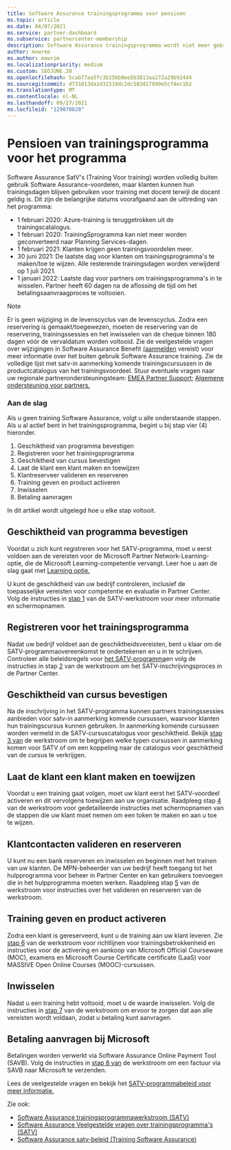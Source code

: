 ```yaml
---
title: Software Assurance trainingsprogramma voor pensioen
ms.topic: article
ms.date: 04/07/2021
ms.service: partner-dashboard
ms.subservice: partnercenter-membership
description: Software Assurance trainingsprogramma wordt niet meer gebruikt.
author: mowree
ms.author: mowrim
ms.localizationpriority: medium
ms.custom: SEOJUNE.20
ms.openlocfilehash: 5cab77aa5fc3b25bb0ee5b3813aa272a29b924d4
ms.sourcegitcommit: d731813da1d31519dc2dc583d17899e5cf4ec1b2
ms.translationtype: MT
ms.contentlocale: nl-NL
ms.lasthandoff: 09/27/2021
ms.locfileid: "129070828"
---
```

# <a name="training-vouchers-program-retirement"></a>Pensioen van trainingsprogramma voor het programma

Software Assurance SatV's (Training Voor training) worden volledig buiten gebruik Software Assurance-voordelen, maar klanten kunnen hun trainingsdagen blijven gebruiken voor training met docent terwijl de docent geldig is. Dit zijn de belangrijke datums voorafgaand aan de uittreding van het programma: 

- 1 februari 2020: Azure-training is teruggetrokken uit de trainingscatalogus.
- 1 februari 2020: TrainingSprogramma kan niet meer worden geconverteerd naar Planning Services-dagen.  
- 1 februari 2021: Klanten krijgen geen trainingsvoordelen meer. 
- 30 juni 2021: De laatste dag voor klanten om trainingsprogramma's te maken/toe te wijzen. Alle resterende trainingsdagen worden verwijderd op 1 juli 2021.
- 1 januari 2022: Laatste dag voor partners om trainingsprogramma's in te wisselen. Partner heeft 60 dagen na de aflossing de tijd om het betalingsaanvraagproces te voltooien.  

>[!NOTE]
>Er is geen wijziging in de levenscyclus van de levenscyclus. Zodra een reservering is gemaakt/toegewezen, moeten de reservering van de reservering, trainingssessies en het inwisselen van de cheque binnen 180 dagen vóór de vervaldatum worden voltooid.  Zie de veelgestelde vragen over wijzigingen in Software Assurance Benefit [(aanmelden](https://partner.microsoft.com/resources/collection/software-assurance-benefit-changes#/) vereist) voor meer informatie over het buiten gebruik Software Assurance training.  Zie de volledige lijst met satv-in aanmerking komende trainingscursussen in de productcatalogus van het trainingsvoordeel. Stuur eventuele vragen naar uw regionale partnerondersteuningsteam: [EMEA Partner Support](mailto:savoucher@msdirectservices.com); [Algemene ondersteuning voor partners.](https://partner.microsoft.com/dashboard/support/servicerequests)



### <a name="get-started"></a>Aan de slag

Als u geen training Software Assurance, volgt u alle onderstaande stappen. Als u al actief bent in het trainingsprogramma, begint u bij stap vier (4) hieronder. 

1. Geschiktheid van programma bevestigen
2. Registreren voor het trainingsprogramma
3. Geschiktheid van cursus bevestigen
4. Laat de klant een klant maken en toewijzen
5. Klantreserveer valideren en reserveren
6. Training geven en product activeren
7. Inwisselen
8. Betaling aanvragen

In dit artikel wordt uitgelegd hoe u elke stap voltooit.

## <a name="confirm-program-eligibility"></a>Geschiktheid van programma bevestigen

Voordat u zich kunt registreren voor het SATV-programma, moet u eerst voldoen aan de vereisten voor de Microsoft Partner Network-Learning-optie, die de Microsoft Learning-competentie vervangt. Leer hoe u aan de slag gaat met [Learning optie.](https://partner.microsoft.com/membership/learning-partners)

U kunt de geschiktheid van uw bedrijf controleren, inclusief de toepasselijke vereisten voor competentie en evaluatie in Partner Center. Volg de instructies in [stap 1](https://query.prod.cms.rt.microsoft.com/cms/api/am/binary/RE4s3bB) van de SATV-werkstroom voor meer informatie en schermopnamen.

## <a name="enroll-in-the-training-program"></a>Registreren voor het trainingsprogramma

Nadat uw bedrijf voldoet aan de geschiktheidsvereisten, bent u klaar om de SATV-programmaovereenkomst te ondertekenen en u in te schrijven. Controleer alle beleidsregels voor [het SATV-programma](https://query.prod.cms.rt.microsoft.com/cms/api/am/binary/RE3koEP)en volg de instructies in stap [2](https://query.prod.cms.rt.microsoft.com/cms/api/am/binary/RE4s3bB) van de werkstroom om het SATV-inschrijvingsproces in de Partner Center.


## <a name="confirm-course-eligibility"></a>Geschiktheid van cursus bevestigen
Na de inschrijving in het SATV-programma kunnen partners trainingssessies aanbieden voor satv-in aanmerking komende cursussen, waarvoor klanten hun trainingscursus kunnen gebruiken. In aanmerking komende cursussen worden vermeld in de SATV-cursuscatalogus voor geschiktheid. Bekijk [stap 3 van](https://query.prod.cms.rt.microsoft.com/cms/api/am/binary/RE4s3bB) de werkstroom om te begrijpen welke typen cursussen in aanmerking komen voor SATV of om een koppeling naar de catalogus voor geschiktheid van de cursus te verkrijgen.

## <a name="have-customer-create-and-assign-voucher"></a>Laat de klant een klant maken en toewijzen

Voordat u een training gaat volgen, moet uw klant eerst het SATV-voordeel activeren en dit vervolgens toewijzen aan uw organisatie. Raadpleeg stap [4](https://query.prod.cms.rt.microsoft.com/cms/api/am/binary/RE4s3bB) van de werkstroom voor gedetailleerde instructies met schermopnamen van de stappen die uw klant moet nemen om een token te maken en aan u toe te wijzen.

## <a name="validate-and-reserve-customer-vouchers"></a>Klantcontacten valideren en reserveren

U kunt nu een bank reserveren en inwisselen en beginnen met het trainen van uw klanten. De MPN-beheerder van uw bedrijf heeft toegang tot het hulpprogramma voor beheer in Partner Center en kan gebruikers toevoegen die in het hulpprogramma moeten werken. Raadpleeg stap [5](https://query.prod.cms.rt.microsoft.com/cms/api/am/binary/RE4s3bB) van de werkstroom voor instructies over het valideren en reserveren van de werkstroom.

## <a name="deliver-training-and-activate-product"></a>Training geven en product activeren

Zodra een klant is gereserveerd, kunt u de training aan uw klant leveren. Zie [stap 6](https://query.prod.cms.rt.microsoft.com/cms/api/am/binary/RE4s3bB) van de werkstroom voor richtlijnen voor trainingsbetrokkenheid en instructies voor de activering en aankoop van Microsoft Official Courseware (MOC), examens en Microsoft Course Certificate certificate (LaaS) voor MASSIVE Open Online Courses (MOOC)-cursussen.

## <a name="redeem-voucher"></a>Inwisselen

Nadat u een training hebt voltooid, moet u de waarde inwisselen. Volg de instructies in [stap 7](https://query.prod.cms.rt.microsoft.com/cms/api/am/binary/RE4s3bB) van de werkstroom om ervoor te zorgen dat aan alle vereisten wordt voldaan, zodat u betaling kunt aanvragen. 


## <a name="request-payment-from-microsoft"></a>Betaling aanvragen bij Microsoft

Betalingen worden verwerkt via Software Assurance Online Payment Tool (SAVB). Volg de instructies in [stap 8 van](https://query.prod.cms.rt.microsoft.com/cms/api/am/binary/RE4s3bB) de werkstroom om een factuur via SAVB naar Microsoft te verzenden. 

Lees de veelgestelde vragen en bekijk het [SATV-programmabeleid voor meer informatie.](https://query.prod.cms.rt.microsoft.com/cms/api/am/binary/RE3koEP) [](https://query.prod.cms.rt.microsoft.com/cms/api/am/binary/RE3kz5o)

Zie ook:

- [Software Assurance trainingsprogrammawerkstroom (SATV)](https://query.prod.cms.rt.microsoft.com/cms/api/am/binary/RE4s3bB)
- [Software Assurance Veelgestelde vragen over trainingsprogramma's (SATV)](https://query.prod.cms.rt.microsoft.com/cms/api/am/binary/RE3kz5o)
- [Software Assurance satv-beleid (Training Software Assurance)](https://query.prod.cms.rt.microsoft.com/cms/api/am/binary/RE3koEP)
